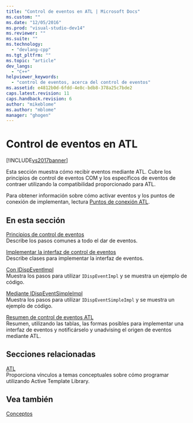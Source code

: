 ```yaml
---
title: "Control de eventos en ATL | Microsoft Docs"
ms.custom: ""
ms.date: "12/05/2016"
ms.prod: "visual-studio-dev14"
ms.reviewer: ""
ms.suite: ""
ms.technology: 
  - "devlang-cpp"
ms.tgt_pltfrm: ""
ms.topic: "article"
dev_langs: 
  - "C++"
helpviewer_keywords: 
  - "control de eventos, acerca del control de eventos"
ms.assetid: e4812b0d-6fdd-4e8c-bdb8-378a25c7bde2
caps.latest.revision: 11
caps.handback.revision: 6
author: "mikeblome"
ms.author: "mblome"
manager: "ghogen"
---
```

# Control de eventos en ATL
[!INCLUDE[vs2017banner](../assembler/inline/includes/vs2017banner.md)]

Esta sección muestra cómo recibir eventos mediante ATL.  Cubre los principios de control de eventos COM y los específicos de eventos de contraer utilizando la compatibilidad proporcionado para ATL.  
  
 Para obtener información sobre cómo activar eventos y los puntos de conexión de implementan, lectura [Puntos de conexión ATL](../atl/atl-connection-points.md).  
  
## En esta sección  
 [Principios de control de eventos](../atl/event-handling-principles.md)  
 Describe los pasos comunes a todo el dar de eventos.  
  
 [Implementar la interfaz de control de eventos](../atl/implementing-the-event-handling-interface.md)  
 Describe clases para implementar la interfaz de eventos.  
  
 [Con IDispEventImpl](../atl/using-idispeventimpl.md)  
 Muestra los pasos para utilizar `IDispEventImpl` y se muestra un ejemplo de código.  
  
 [Mediante IDispEventSimpleImpl](../atl/using-idispeventsimpleimpl.md)  
 Muestra los pasos para utilizar `IDispEventSimpleImpl` y se muestra un ejemplo de código.  
  
 [Resumen de control de eventos ATL](../atl/atl-event-handling-summary.md)  
 Resumen, utilizando las tablas, las formas posibles para implementar una interfaz de eventos y notificárselo y unadvising el origen de eventos mediante ATL.  
  
## Secciones relacionadas  
 [ATL](../atl/active-template-library-atl-concepts.md)  
 Proporciona vínculos a temas conceptuales sobre cómo programar utilizando Active Template Library.  
  
## Vea también  
 [Conceptos](../atl/active-template-library-atl-concepts.md)